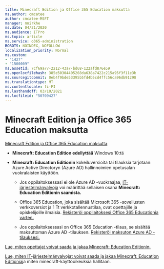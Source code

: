 ```yaml
---
title: Minecraft Edition ja Office 365 Education maksutta
ms.author: cmcatee
author: cmcatee-MSFT
manager: mnirkhe
ms.date: 04/21/2020
ms.audience: ITPro
ms.topic: article
ms.service: o365-administration
ROBOTS: NOINDEX, NOFOLLOW
localization_priority: Normal
ms.custom:
- "1427"
- "1500009"
ms.assetid: 7cf69a77-2212-43a7-bd68-122afd876e59
ms.openlocfilehash: 385e50304405268da638a7422c215a95f3f11e3b
ms.sourcegitcommit: 0eb4f9bde53395b5fd4b5cd4ffc56ca96db91298
ms.translationtype: MT
ms.contentlocale: fi-FI
ms.lasthandoff: 03/10/2021
ms.locfileid: "50709427"
---
```

# <a name="minecraft-edition-with-office-365-education-for-free"></a>Minecraft Edition ja Office 365 Education maksutta

[Minecraft Edition ja Office 365 Education maksutta](https://docs.microsoft.com/education/windows/get-minecraft-for-education)
  
- **Minecraft: Education Edition edellyttää** Windows 10:tä

- **Minecraft: Education Editionin** kokeiluversioita tai tilauksia tarjotaan Azure Active Directoryn (Azure AD) hallinnoimien opetusalan vuokralaisten käyttöön.

  - Jos oppilaitoksessasi ei ole Azure AD -vuokraajaa, [IT-järjestelmänvalvoja](https://docs.microsoft.com/education/windows/school-get-minecraft) voi määrittää sellaisen osana **Minecraft: Education Editionin saamista.**

  - Office 365 Education, joka sisältää Microsoft 365 -sovellusten verkkoversiot ja 1 Tt verkkotallennustilaa, ovat opettajille ja opiskelijoille ilmaisia. [Rekisteröi oppilaitoksesi Office 365 Educationia varten.](https://www.microsoft.com/education/products/office)

  - Jos oppilaitoksessasi on Office 365 Education -tilaus, se sisältää maksuttoman Azure AD -tilauksen. [Rekisteröi maksuton Azure AD -tilauksesi.](https://msdn.microsoft.com/library/windows/hardware/mt703369%28v=vs.85%29.aspx)

[Lue, miten opettajat voivat saada ja jakaa Minecraft: Education Editionin.](https://docs.microsoft.com/education/windows/teacher-get-minecraft)
  
[Lue, miten IT-järjestelmänvalvojat voivat saada ja jakaa Minecraft: Education Editionia](https://docs.microsoft.com/education/windows/school-get-minecraft)ja miten minecraft-käyttöoikeuksia hallitaan.